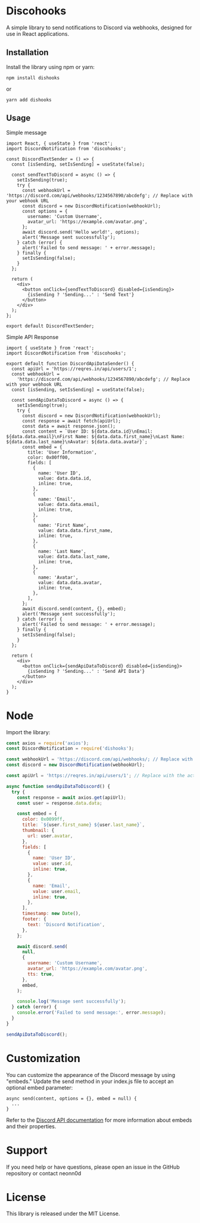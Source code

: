 # Discohooks

A simple library to send notifications to Discord via webhooks, designed for use in React applications.

## Installation

Install the library using npm or yarn:

```
npm install dishooks
```

or

```
yarn add dishooks
```

## Usage

Simple message

```
import React, { useState } from 'react';
import DiscordNotification from 'discohooks';

const DiscordTextSender = () => {
  const [isSending, setIsSending] = useState(false);

  const sendTextToDiscord = async () => {
    setIsSending(true);
    try {
      const webhookUrl = 'https://discord.com/api/webhooks/1234567890/abcdefg'; // Replace with your webhook URL
      const discord = new DiscordNotification(webhookUrl);
      const options = {
        username: 'Custom Username',
        avatar_url: 'https://example.com/avatar.png',
      };
      await discord.send('Hello world!', options);
      alert('Message sent successfully');
    } catch (error) {
      alert('Failed to send message: ' + error.message);
    } finally {
      setIsSending(false);
    }
  };

  return (
    <div>
      <button onClick={sendTextToDiscord} disabled={isSending}>
        {isSending ? 'Sending...' : 'Send Text'}
      </button>
    </div>
  );
};

export default DiscordTextSender;
```

Simple API Response

```
import { useState } from 'react';
import DiscordNotification from 'discohooks';

export default function DiscordApiDataSender() {
  const apiUrl = 'https://reqres.in/api/users/1';
  const webhookUrl =
    'https://discord.com/api/webhooks/1234567890/abcdefg'; // Replace with your webhook URL
  const [isSending, setIsSending] = useState(false);

  const sendApiDataToDiscord = async () => {
    setIsSending(true);
    try {
      const discord = new DiscordNotification(webhookUrl);
      const response = await fetch(apiUrl);
      const data = await response.json();
      const content = `User ID: ${data.data.id}\nEmail: ${data.data.email}\nFirst Name: ${data.data.first_name}\nLast Name: ${data.data.last_name}\nAvatar: ${data.data.avatar}`;
      const embed = {
        title: 'User Information',
        color: 0x00ff00,
        fields: [
          {
            name: 'User ID',
            value: data.data.id,
            inline: true,
          },
          {
            name: 'Email',
            value: data.data.email,
            inline: true,
          },
          {
            name: 'First Name',
            value: data.data.first_name,
            inline: true,
          },
          {
            name: 'Last Name',
            value: data.data.last_name,
            inline: true,
          },
          {
            name: 'Avatar',
            value: data.data.avatar,
            inline: true,
          },
        ],
      };
      await discord.send(content, {}, embed);
      alert('Message sent successfully');
    } catch (error) {
      alert('Failed to send message: ' + error.message);
    } finally {
      setIsSending(false);
    }
  };

  return (
    <div>
      <button onClick={sendApiDataToDiscord} disabled={isSending}>
        {isSending ? 'Sending...' : 'Send API Data'}
      </button>
    </div>
  );
}
```

# Node

Import the library:

```javascript
const axios = require('axios');
const DiscordNotification = require('dishooks');

const webhookUrl = 'https://discord.com/api/webhooks/; // Replace with your webhook
const discord = new DiscordNotification(webhookUrl);

const apiUrl = 'https://reqres.in/api/users/1'; // Replace with the actual API URL

async function sendApiDataToDiscord() {
  try {
    const response = await axios.get(apiUrl);
    const user = response.data.data;

    const embed = {
      color: 0x0099ff,
      title: `${user.first_name} ${user.last_name}`,
      thumbnail: {
        url: user.avatar,
      },
      fields: [
        {
          name: 'User ID',
          value: user.id,
          inline: true,
        },
        {
          name: 'Email',
          value: user.email,
          inline: true,
        },
      ],
      timestamp: new Date(),
      footer: {
        text: 'Discord Notification',
      },
    };

    await discord.send(
      null,
      {
        username: 'Custom Username',
        avatar_url: 'https://example.com/avatar.png',
        tts: true,
      },
      embed,
    );

    console.log('Message sent successfully');
  } catch (error) {
    console.error('Failed to send message:', error.message);
  }
}

sendApiDataToDiscord();

```

# Customization

You can customize the appearance of the Discord message by using "embeds." Update the send method in your index.js file to accept an optional embed parameter:

```
async send(content, options = {}, embed = null) {
  ...
}
```

Refer to the [Discord API documentation](https://discord.com/developers/docs/resources/channel#embed-object) for more information about embeds and their properties.

# Support

If you need help or have questions, please open an issue in the GitHub repository or contact neonn0d

# License

This library is released under the MIT License.
